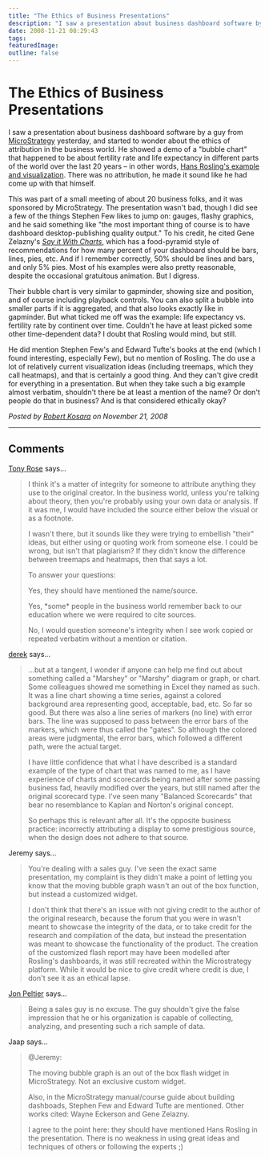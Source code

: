 ```yaml
---
title: "The Ethics of Business Presentations"
description: "I saw a presentation about business dashboard software by a guy from MicroStrategy yesterday, and started to wonder about the ethics of attribution in the business world. He showed a demo of a \"bubble chart\" that happened to be about fertility rate and life expectancy in different parts of the world over the last 20 years &ndash; in other words, Hans Rosling's example and visualization. There was no attribution, he made it sound like he had come up with that himself."
date: 2008-11-21 08:29:43
tags: 
featuredImage: 
outline: false
---
```


# The Ethics of Business Presentations

I saw a presentation about business dashboard software by a guy from <a href="http://www.microstrategy.com/">MicroStrategy</a> yesterday, and started to wonder about the ethics of attribution in the business world. He showed a demo of a "bubble chart" that happened to be about fertility rate and life expectancy in different parts of the world over the last 20 years &ndash; in other words, <a href="http://www.ted.com/index.php/talks/hans_rosling_shows_the_best_stats_you_ve_ever_seen.html">Hans Rosling's example and visualization</a>. There was no attribution, he made it sound like he had come up with that himself.

This was part of a small meeting of about 20 business folks, and it was sponsored by MicroStrategy. The presentation wasn't bad, though I did see a few of the things Stephen Few likes to jump on: gauges, flashy graphics, and he said something like "the most important thing of course is to have dashboard desktop-publishing quality output." To his credit, he cited Gene Zelazny's <a href="http://www.amazon.com/Say-Charts-Executives-Visual-Communication/dp/007136997X"><em>Say it With Charts</em></a>, which has a food-pyramid style of recommendations for how many percent of your dashboard should be bars, lines, pies, etc. And if I remember correctly, 50% should be lines and bars, and only 5% pies. Most of his examples were also pretty reasonable, despite the occasional gratuitous animation. But I digress.

Their bubble chart is very similar to gapminder, showing size and position, and of course including playback controls. You can also split a bubble into smaller parts if it is aggregated, and that also looks exactly like in gapminder. But what ticked me off was the example: life expectancy vs. fertility rate by continent over time. Couldn't he have at least picked some other time-dependent data? I doubt that Rosling would mind, but still.

He did mention Stephen Few's and Edward Tufte's books at the end (which I found interesting, especially Few), but no mention of Rosling. The do use a lot of relatively current visualization ideas (including treemaps, which they call heatmaps), and that is certainly a good thing. And they can't give credit for everything in a presentation. But when they take such a big example almost verbatim, shouldn't there be at least a mention of the name? Or don't people do that in business? And is that considered ethically okay?


_Posted by <a href="/about">Robert Kosara</a> on November 21, 2008_


<aside class="comments">

---
## Comments

<a href="http://supportanalytics.com/blog" rel="nofollow noopener" target="_blank">Tony Rose</a> says…
>	<p>I think it's a matter of integrity for someone to attribute anything they use to the original creator.  In the business world, unless you're talking about theory, then you're probably using your own data or analysis.  If it was me, I would have included the source either below the visual or as a footnote. </p>
>	<p>I wasn't there, but it sounds like they were trying to embellish "their" ideas, but either using or quoting work from someone else.  I could be wrong, but isn't that plagiarism?  If they didn't know the difference between treemaps and heatmaps, then that says a lot.</p>
>	<p>To answer your questions:</p>
>	<p>Yes, they should have mentioned the name/source.</p>
>	<p>Yes, *some* people in the business world remember back to our education where we were required to cite sources.</p>
>	<p>No, I would question someone's integrity when I see work copied or repeated verbatim without a mention or citation.</p>

<a href="http://i-ocean.blogspot.com/" rel="nofollow noopener" target="_blank">derek</a> says…
>	<p>...but at a tangent, I wonder if anyone can help me find out about something called a "Marshey" or "Marshy" diagram or graph, or chart. Some colleagues showed me something in Excel they named as such. It was a line chart showing a time series, against a colored background area representing good, acceptable, bad, etc.  So far so good.  But there was also a line series of markers (no line) with error bars. The line was supposed to pass between the error bars of the markers, which were thus called the "gates".  So although the colored areas were judgmental, the error bars, which followed a different path, were the actual target.</p>
>	<p>I have little confidence that what I have described is a standard example of the type of chart that was named to me, as I have experience of charts and scorecards being named after some passing business fad, heavily modified over the years, but still named after the original scorecard type.  I've seen many "Balanced Scorecards" that bear no resemblance to Kaplan and Norton's original concept.</p>
>	<p>So perhaps this is relevant after all.  It's the opposite business practice: incorrectly attributing a display to some prestigious source, when the design does not adhere to that source.</p>

Jeremy says…
>	<p>You're dealing with a sales guy.  I've seen the exact same presentation, my complaint is they didn't make a point of letting you know that the moving bubble graph wasn't an out of the box function, but instead a customized widget.</p>
>	<p>I don't think that there's an issue with not giving credit to the author of the original research, because the forum that you were in wasn't meant to showcase the integrity of the data, or to take credit for the research and compilation of the data, but instead the presentation was meant to showcase the functionality of the product.  The creation of the customized flash report may have been modelled after Rosling's dashboards, it was still recreated within the Microstrategy platform.  While it would be nice to give credit where credit is due, I don't see it as an ethical lapse.</p>

<a href="http://PeltierTech.com/WordPress/" rel="nofollow noopener" target="_blank">Jon Peltier</a> says…
>	<p>Being a sales guy is no excuse. The guy shouldn't give the false impression that he or his organization is capable of collecting, analyzing, and presenting such a rich sample of data.</p>

Jaap says…
>	<p>@Jeremy:</p>
>	<p>The moving bubble graph is an out of the box flash widget in MicroStrategy. Not an exclusive custom widget.</p>
>	<p> </p>
>	<p>Also, in the MicroStrategy manual/course guide about building dashboads, Stephen Few and Edward Tufte are mentioned. Other works cited: Wayne Eckerson and Gene Zelazny.</p>
>	<p>I agree to the point here: they should have mentioned Hans Rosling in the presentation. There is no weakness in using great ideas and techniques of others or following the experts ;)</p>

</aside>

